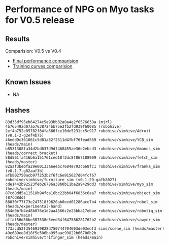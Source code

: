 # Performance of NPG on Myo tasks for V0.5 release

## Results
Comparision: V0.5 vs V0.4
- [Final performance comparision](FinalPerf-NPG.pdf)
- [Training curves comparision](TrainPerf-NPG.pdf)

## Known Issues
- NA
## Hashes
```
83d35df95eb64274c5e93bb32a0a4e2f6576638a (mjrl)
4b76549ad07a57638724bb75e2fb2fd939f60085 (robohive)
2ef4b752e85782f84fa666fce10de5231cc5c917 robohive/simhive/Adroit (v0.1-2-g2ef4b75)
46edd9c361061c5d81a82f2511d4fbf76fead569 robohive/simhive/YCB_sim (heads/main)
b8531308fa34d2bd637d9df468455ae36e2ebcd3 robohive/simhive/dmanus_sim (heads/correct_bracket)
58d561fa416b6a151761ced18f2dc8f067188909 robohive/simhive/fetch_sim (heads/master)
82aaf3bebfa29e00133a6eebc7684e793c668fc1 robohive/simhive/franka_sim (v0.1-7-g82aaf3b)
afb802750acb97f253b2f6fc6e915627d04fcf67 robohive/simhive/furniture_sim (v0.1-20-gafb8027)
cde1442b92523feb26786a38b0b11ba2a9429dd3 robohive/simhive/myo_sim (heads/main)
87cd8dd5a11518b94fca16bc22bb04f6836c6aa7 robohive/simhive/object_sim (87cd8dd)
68030f77f73e247518f9620ab0eed01286ace7b4 robohive/simhive/robel_sim (heads/experimental-hand)
854d0bfb4e48b076e1d2aa4566c2e23bba17ebae robohive/simhive/robotiq_sim (heads/main)
affaf56d56be307538e5eed34f647586281762b2 robohive/simhive/sawyer_sim (heads/master)
f73acd52f3546939828d750744704603de03edf3 sims/scene_sim (heads/master)
49e689ee8d18f5e506ba995aac99822b66700b2b robohive/simhive/trifinger_sim (heads/main)
```